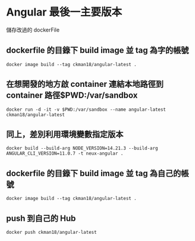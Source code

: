 # Angular 最後一主要版本

儲存改過的 dockerFile

## dockerfile 的目錄下 build image 並 tag 為字的帳號

```
docker image build --tag ckman18/angular-latest .
```

## 在想開發的地方啟 container 連結本地路徑到 container 路徑$PWD:/var/sandbox

```
docker run -d -it -v $PWD:/var/sandbox --name angular-latest ckman18/angular-latest
```

## 同上，差別利用環境變數指定版本

```
docker build --build-arg NODE_VERSION=14.21.3 --build-arg ANGULAR_CLI_VERSION=11.0.7 -t neux-angular .
```

## dockerfile 的目錄下 build image 並 tag 為自己的帳號

```
docker image build --tag ckman18/angular-latest . 
```

## push 到自己的 Hub

```
docker push ckman18/angular-latest
```
